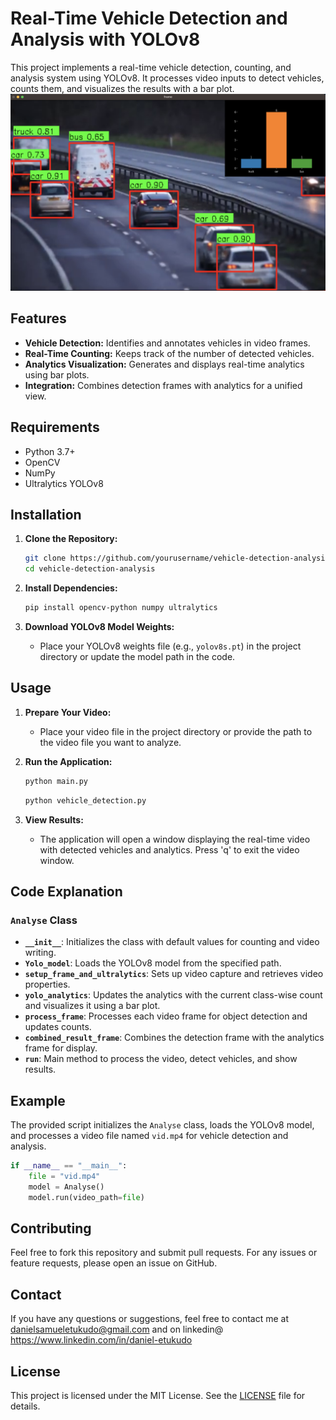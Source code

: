 
# Real-Time Vehicle Detection and Analysis with YOLOv8

This project implements a real-time vehicle detection, counting, and analysis system using YOLOv8. It processes video inputs to detect vehicles, counts them, and visualizes the results with a bar plot.
![Barcode Detection Example](image.png)
## Features

- **Vehicle Detection:** Identifies and annotates vehicles in video frames.
- **Real-Time Counting:** Keeps track of the number of detected vehicles.
- **Analytics Visualization:** Generates and displays real-time analytics using bar plots.
- **Integration:** Combines detection frames with analytics for a unified view.

## Requirements

- Python 3.7+
- OpenCV
- NumPy
- Ultralytics YOLOv8


## Installation

1. **Clone the Repository:**
   ```bash
   git clone https://github.com/yourusername/vehicle-detection-analysis.git
   cd vehicle-detection-analysis
   ```

2. **Install Dependencies:**
   ```bash
   pip install opencv-python numpy ultralytics
   ```

3. **Download YOLOv8 Model Weights:**
   - Place your YOLOv8 weights file (e.g., `yolov8s.pt`) in the project directory or update the model path in the code.

## Usage

1. **Prepare Your Video:**
   - Place your video file in the project directory or provide the path to the video file you want to analyze.

2. **Run the Application:**
   ```bash
   python main.py
   ```

   
   ```bash
   python vehicle_detection.py
   ```

3. **View Results:**
   - The application will open a window displaying the real-time video with detected vehicles and analytics. Press 'q' to exit the video window.

## Code Explanation

### `Analyse` Class

- **`__init__`**: Initializes the class with default values for counting and video writing.
- **`Yolo_model`**: Loads the YOLOv8 model from the specified path.
- **`setup_frame_and_ultralytics`**: Sets up video capture and retrieves video properties.
- **`yolo_analytics`**: Updates the analytics with the current class-wise count and visualizes it using a bar plot.
- **`process_frame`**: Processes each video frame for object detection and updates counts.
- **`combined_result_frame`**: Combines the detection frame with the analytics frame for display.
- **`run`**: Main method to process the video, detect vehicles, and show results.

## Example

The provided script initializes the `Analyse` class, loads the YOLOv8 model, and processes a video file named `vid.mp4` for vehicle detection and analysis.

```python
if __name__ == "__main__":
    file = "vid.mp4"
    model = Analyse()
    model.run(video_path=file)
```

## Contributing

Feel free to fork this repository and submit pull requests. For any issues or feature requests, please open an issue on GitHub.

## Contact

If you have any questions or suggestions, feel free to contact me at danielsamueletukudo@gmail.com and on linkedin@ https://www.linkedin.com/in/daniel-etukudo

## License

This project is licensed under the MIT License. See the [LICENSE](LICENSE) file for details.
